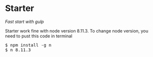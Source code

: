 # Starter
<i>Fast start with gulp</i>
 
Starter work fine with node version 8.11.3.
To change node version, you need to pust this code in terminal<br>
<pre>
$ npm install -g n 
$ n 8.11.3
</pre>
